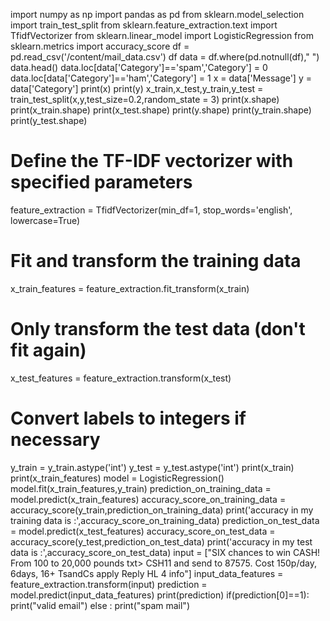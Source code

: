import numpy as np
import pandas as pd
from sklearn.model_selection import train_test_split
from sklearn.feature_extraction.text import TfidfVectorizer
from sklearn.linear_model import LogisticRegression
from sklearn.metrics import accuracy_score
df = pd.read_csv('/content/mail_data.csv')
df
data = df.where(pd.notnull(df)," ")
data.head()
data.loc[data['Category']=='spam','Category'] = 0
data.loc[data['Category']=='ham','Category'] = 1
x = data['Message']
y = data['Category']
print(x)
print(y)
x_train,x_test,y_train,y_test = train_test_split(x,y,test_size=0.2,random_state = 3)
print(x.shape)
print(x_train.shape)
print(x_test.shape)
print(y.shape)
print(y_train.shape)
print(y_test.shape)
# Define the TF-IDF vectorizer with specified parameters
feature_extraction = TfidfVectorizer(min_df=1, stop_words='english', lowercase=True)

# Fit and transform the training data
x_train_features = feature_extraction.fit_transform(x_train)

# Only transform the test data (don't fit again)
x_test_features = feature_extraction.transform(x_test)

# Convert labels to integers if necessary
y_train = y_train.astype('int')
y_test = y_test.astype('int')
print(x_train)
print(x_train_features)
model = LogisticRegression()
model.fit(x_train_features,y_train)
prediction_on_training_data = model.predict(x_train_features)
accuracy_score_on_training_data = accuracy_score(y_train,prediction_on_training_data)
print('accuracy in my training data is :',accuracy_score_on_training_data)
prediction_on_test_data = model.predict(x_test_features)
accuracy_score_on_test_data = accuracy_score(y_test,prediction_on_test_data)
print('accuracy in my test data is :',accuracy_score_on_test_data)
input = ["SIX chances to win CASH! From 100 to 20,000 pounds txt> CSH11 and send to 87575. Cost 150p/day, 6days, 16+ TsandCs apply Reply HL 4 info"]
input_data_features = feature_extraction.transform(input)
prediction = model.predict(input_data_features)
print(prediction)
if(prediction[0]==1):
  print("valid email")
else :
  print("spam mail")
